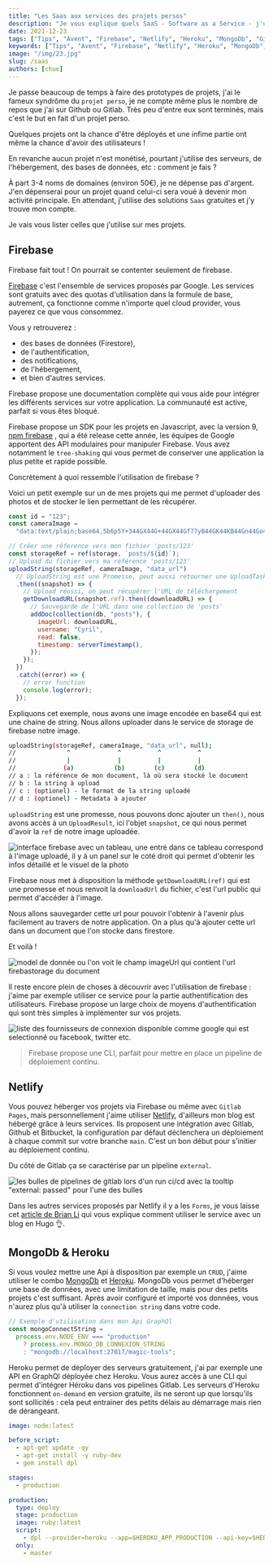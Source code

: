 ```yaml
---
title: "Les Saas aux services des projets persos"
description: "Je vous explique quels SaaS - Software as a Service - j'utilise pour m'aider dans le developpement de mes projets persos"
date: 2021-12-23
tags: ["Tips", "Avent", "Firebase", "Netlify", "Heroku", "MongoDb", "Gitlab"]
keywords: ["Tips", "Avent", "Firebase", "Netlify", "Heroku", "MongoDb", "Gitlab"]
image: "/img/23.jpg"
slug: /saas
authors: [chue]
---
```


Je passe beaucoup de temps à faire des prototypes de projets, j'ai le fameux syndrôme du `projet perso`, je ne compte même plus le nombre de repos que j'ai sur Github ou Gitlab. Très peu d'entre eux sont terminés, mais c'est le but en fait d'un projet perso.

Quelques projets ont la chance d'être déployés et une infime partie ont même la chance d'avoir des utilisateurs !

En revanche aucun projet n'est monétisé, pourtant j'utilise des serveurs, de l'hébergement, des bases de données, etc : comment je fais ?

<!--truncate-->

À part 3-4 noms de domaines (environ 50€), je ne dépense pas d'argent. J'en dépenserai pour un projet quand celui-ci sera voué à devenir mon activité principale. En attendant, j'utilise des solutions `Saas` gratuites et j'y trouve mon compte.

Je vais vous lister celles que j'utilise sur mes projets.

## Firebase

Firebase fait tout ! On pourrait se contenter seulement de firebase.

[Firebase](https://firebase.google.com) c'est l'ensemble de services proposés par Google.
Les services sont gratuits avec des quotas d'utilisation dans la formule de base, autrement, ça fonctionne comme n'importe quel cloud provider, vous payerez ce que vous consommez.

Vous y retrouverez :

- des bases de données (Firestore),
- de l'authentification,
- des notifications,
- de l'hébergement,
- et bien d'autres services.

Firebase propose une documentation complète qui vous aide pour intégrer les différents services sur votre application. La communauté est active, parfait si vous êtes bloqué.

Firebase propose un SDK pour les projets en Javascript, avec la version 9, [npm firebase](https://www.npmjs.com/package/firebase) , qui a été release cette année, les équipes de Google apportent des API modulaires pour manipuler Firebase. Vous avez notamment le `tree-shaking` qui vous permet de conserver une application la plus petite et rapide possible.

Concrètement à quoi ressemble l'utilisation de firebase ?

Voici un petit exemple sur un de mes projets qui me permet d'uploader des photos et de stocker le lien permettant de les récupérer.

```js
const id = "123";
const cameraImage =
  "data:text/plain;base64,5b6p5Y+344GX44G+44GX44Gf77yB44GK44KB44Gn44Go44GG77yB";

// Créer une réference vers mon fichier 'posts/123'
const storageRef = ref(storage, `posts/${id}`);
// Upload du fichier vers ma référence 'posts/123'
uploadString(storageRef, cameraImage, "data_url")
  // UploadString est une Promesse, peut aussi retourner une UploadTask.
  .then((snapshot) => {
    // Upload réussi, on peut récupérer l'URL de téléchargement
    getDownloadURL(snapshot.ref).then((downloadURL) => {
      // Sauvegarde de l'URL dans une collection de 'posts'
      addDoc(collection(db, "posts"), {
        imageUrl: downloadURL,
        username: "Cyril",
        read: false,
        timestamp: serverTimestamp(),
      });
    });
  })
  .catch((error) => {
    // error function
    console.log(error);
  });
```

Expliquons cet exemple, nous avons une image encodée en base64 qui est une chaine de string.
Nous allons uploader dans le service de storage de firebase notre image.

```bash
uploadString(storageRef, cameraImage, "data_url", null);
//              ^             ^          ^          ^
//              |             |          |          |
//             (a)           (b)        (c)        (d)
// a : la référence de mon document, là où sera stocké le document
// b : la string à upload
// c : (optionel) - le format de la string uploadé
// d : (optionel) - Metadata à ajouter
```

`uploadString` est une promesse, nous pouvons donc ajouter un `then()`, nous avons accès à un `UploadResult`, ici l'objet `snapshot`, ce qui nous permet d'avoir la `ref` de notre image uploadée.

![interface firebase avec un tableau, une entré dans ce tableau correspond à l'image uploadé, il y à un panel sur le coté droit qui permet d'obtenir les infos détaillé et le visuel de la photo](/img/image-uploade.png)

Firebase nous met à disposition la méthode `getDownloadURL(ref)` qui est une promesse et nous renvoit la `downloadUrl` du fichier, c'est l'url public qui permet d'accéder à l'image.

Nous allons sauvegarder cette url pour pouvoir l'obtenir à l'avenir plus facilement au travers de notre application.
On a plus qu'à ajouter cette url dans un document que l'on stocke dans firestore.

Et voilà !

![model de donnée ou l'on voit le champ imageUrl qui contient l'url firebastorage du document](/img/doc-download-url.png)

Il reste encore plein de choses à découvrir avec l'utilisation de firebase : j'aime par exemple utiliser ce service pour la partie authentification des utilisateurs. Firebase propose un large choix de moyens d'authentification qui sont très simples à implémenter sur vos projets.

![liste des fournisseurs de connexion disponible comme google qui est selectionné ou facebook, twitter etc.](/img/signin-method.png)

> Firebase propose une CLI, parfait pour mettre en place un pipeline de déploiement continu.

## Netlify

Vous pouvez héberger vos projets via Firebase ou même avec `Gitlab Pages`, mais personnellement j'aime utiliser [Netlify](https://www.netlify.com), d'ailleurs mon blog est hébergé grâce à leurs services. Ils proposent une intégration avec Gitlab, Github et Bitbucket, la configuration par défaut déclenchera un déploiement à chaque commit sur votre branche `main`. C'est un bon début pour s'initier au déploiement continu.

Du côté de Gitlab ça se caractérise par un pipeline `external`.

![les bulles de pipelines de gitlab lors d'un run ci/cd avec la tooltip "external: passed" pour l'une des bulles](/img/pipeline-externe.png)

Dans les autres services proposés par Netlify il y a les `Forms`, je vous laisse cet [article de Brian Li](https://brianli.com/how-to-create-a-contact-form-in-hugo-with-netlify-forms/) qui vous explique comment utiliser le service avec un blog en Hugo 👌.

## MongoDb & Heroku

Si vous voulez mettre une Api à disposition par exemple un `CRUD`, j'aime utiliser le combo [MongoDb](https://www.mongodb.com/fr-fr/cloud) et [Heroku](https://www.heroku.com).
MongoDb vous permet d'héberger une base de données, avec une limitation de taille, mais pour des petits projets c'est suffisant.
Après avoir configuré et importé vos données, vous n'aurez plus qu'à utiliser la `connection string` dans votre code.

```js
// Exemple d'utilisation dans mon Api GraphQl
const mongoConnectString =
  process.env.NODE_ENV === "production"
    ? process.env.MONGO_DB_CONNEXION_STRING
    : "mongodb://localhost:27017/magic-tools";
```

Heroku permet de déployer des serveurs gratuitement, j'ai par exemple une API en GraphQl déployée chez Heroku. Vous aurez accès à une CLI qui permet d'intégrer Héroku dans vos pipelines Gitlab. Les serveurs d'Heroku fonctionnent `on-demand` en version gratuite, ils ne seront up que lorsqu'ils sont sollicités : cela peut entrainer des petits délais au démarrage mais rien de dérangeant.

```yml
image: node:latest

before_script:
  - apt-get update -qy
  - apt-get install -y ruby-dev
  - gem install dpl

stages:
  - production

production:
  type: deploy
  stage: production
  image: ruby:latest
  script:
    - dpl --provider=heroku --app=$HEROKU_APP_PRODUCTION --api-key=$HEROKU_API_KEY --skip-cleanup
  only:
    - master
```
